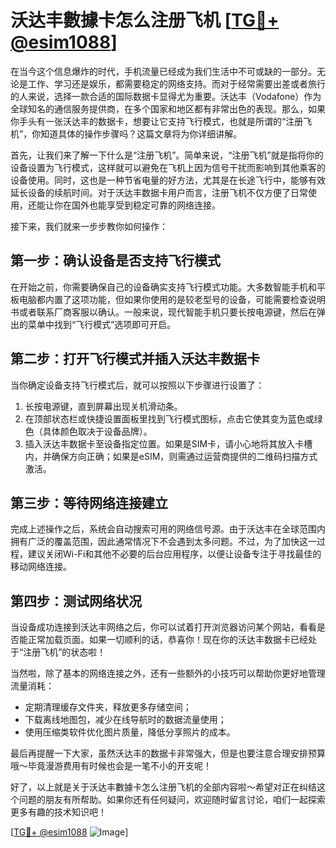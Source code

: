# 沃达丰數據卡怎么注册飞机 [[TG💪+ @esim1088](https://t.me/s/esim1088)]

在当今这个信息爆炸的时代，手机流量已经成为我们生活中不可或缺的一部分。无论是工作、学习还是娱乐，都需要稳定的网络支持。而对于经常需要出差或者旅行的人来说，选择一款合适的国际数据卡显得尤为重要。沃达丰（Vodafone）作为全球知名的通信服务提供商，在多个国家和地区都有非常出色的表现。那么，如果你手头有一张沃达丰的数据卡，想要让它支持飞行模式，也就是所谓的“注册飞机”，你知道具体的操作步骤吗？这篇文章将为你详细讲解。

首先，让我们来了解一下什么是“注册飞机”。简单来说，“注册飞机”就是指将你的设备设置为飞行模式，这样就可以避免在飞机上因为信号干扰而影响到其他乘客的设备使用。同时，这也是一种节省电量的好方法，尤其是在长途飞行中，能够有效延长设备的续航时间。对于沃达丰数据卡用户而言，注册飞机不仅方便了日常使用，还能让你在国外也能享受到稳定可靠的网络连接。

接下来，我们就来一步步教你如何操作：

## 第一步：确认设备是否支持飞行模式

在开始之前，你需要确保自己的设备确实支持飞行模式功能。大多数智能手机和平板电脑都内置了这项功能，但如果你使用的是较老型号的设备，可能需要检查说明书或者联系厂商客服以确认。一般来说，现代智能手机只要长按电源键，然后在弹出的菜单中找到“飞行模式”选项即可开启。

## 第二步：打开飞行模式并插入沃达丰数据卡

当你确定设备支持飞行模式后，就可以按照以下步骤进行设置了：
1. 长按电源键，直到屏幕出现关机滑动条。
2. 在顶部状态栏或快捷设置面板里找到飞行模式图标，点击它使其变为蓝色或绿色（具体颜色取决于设备品牌）。
3. 插入沃达丰数据卡至设备指定位置。如果是SIM卡，请小心地将其放入卡槽内，并确保方向正确；如果是eSIM，则需通过运营商提供的二维码扫描方式激活。

## 第三步：等待网络连接建立

完成上述操作之后，系统会自动搜索可用的网络信号源。由于沃达丰在全球范围内拥有广泛的覆盖范围，因此通常情况下不会遇到太多问题。不过，为了加快这一过程，建议关闭Wi-Fi和其他不必要的后台应用程序，以便让设备专注于寻找最佳的移动网络连接。

## 第四步：测试网络状况

当设备成功连接到沃达丰网络之后，你可以试着打开浏览器访问某个网站，看看是否能正常加载页面。如果一切顺利的话，恭喜你！现在你的沃达丰数据卡已经处于“注册飞机”的状态啦！

当然啦，除了基本的网络连接之外，还有一些额外的小技巧可以帮助你更好地管理流量消耗：
- 定期清理缓存文件夹，释放更多存储空间；
- 下载离线地图包，减少在线导航时的数据流量使用；
- 使用压缩类软件优化图片质量，降低分享照片的成本。

最后再提醒一下大家，虽然沃达丰的数据卡非常强大，但是也要注意合理安排预算哦～毕竟漫游费用有时候也会是一笔不小的开支呢！

好了，以上就是关于沃达丰數據卡怎么注册飞机的全部内容啦～希望对正在纠结这个问题的朋友有所帮助。如果你还有任何疑问，欢迎随时留言讨论，咱们一起探索更多有趣的技术知识吧！

[[TG💪+ @esim1088](https://t.me/s/esim1088) ![Image](https://i.postimg.cc/4NQfJmqS/Snipaste-2025-05-13-00-14-12.png)]